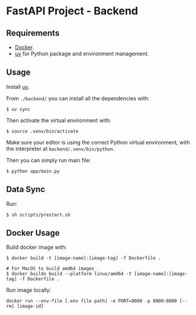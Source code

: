# FastAPI Project - Backend

## Requirements

* [Docker](https://www.docker.com/).
* [uv](https://docs.astral.sh/uv/) for Python package and environment management.

## Usage

Install [uv](https://docs.astral.sh/uv/).

From `./backend/` you can install all the dependencies with:

```console
$ uv sync
```

Then activate the virtual environment with:

```console
$ source .venv/bin/activate
```

Make sure your editor is using the correct Python virtual environment, with the interpreter at `backend/.venv/bin/python`.

Then you can simply run main file:

```console
$ python app/main.py
```

## Data Sync
Run:
```console
$ sh scripts/prestart.sh
```

## Docker Usage

Build docker image with:

```console
$ docker build -t [image-name]:[image-tag] -f Dockerfile .

# For MacOS to build amd64 images
$ docker buildx build --platform linux/amd64 -t [image-name]:[image-tag] -f Dockerfile .
```

Run image locally:

```console
docker run --env-file [.env file path] -e PORT=8000 -p 8000:8000 [--rm] [image-id] 
```